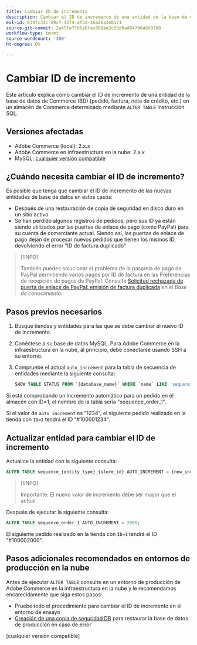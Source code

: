 ```yaml
---
title: Cambiar ID de incremento
description: Cambiar el ID de incremento de una entidad de la base de datos de Commerce.
exl-id: 039fc34c-d9cf-42f4-af5d-16a26a3e8171
source-git-commit: 2a45fe77d5a6fac089ae2c55d0ad047064dd07b0
workflow-type: tm+mt
source-wordcount: '380'
ht-degree: 0%

---
```


# Cambiar ID de incremento

Este artículo explica cómo cambiar el ID de incremento de una entidad de la base de datos de Commerce (BD) (pedido, factura, nota de crédito, etc.) en un almacén de Commerce determinado mediante `ALTER TABLE` Instrucción SQL.

## Versiones afectadas

- Adobe Commerce (local): 2.x.x
- Adobe Commerce en infraestructura en la nube: 2.x.x
- MySQL: [cualquier versión compatible](../../installation/prerequisites/database/mysql.md)

## ¿Cuándo necesita cambiar el ID de incremento?

Es posible que tenga que cambiar el ID de incremento de las nuevas entidades de base de datos en estos casos:

- Después de una restauración de copia de seguridad en disco duro en un sitio activo
- Se han perdido algunos registros de pedidos, pero sus ID ya están siendo utilizados por las puertas de enlace de pago (como PayPal) para su cuenta de comerciante actual. Siendo así, las puertas de enlace de pago dejan de procesar nuevos pedidos que tienen los mismos ID, devolviendo el error &quot;ID de factura duplicado&quot;

>[!INFO]
>
>También puedes solucionar el problema de la pasarela de pago de PayPal permitiendo varios pagos por ID de factura en las Preferencias de recepción de pagos de PayPal. Consulte [Solicitud rechazada de puerta de enlace de PayPal: emisión de factura duplicada](https://experienceleague.adobe.com/docs/commerce-knowledge-base/kb/troubleshooting/payments/paypal-gateway-rejected-request-duplicate-invoice-issue.html) en el _Base de conocimiento_.

## Pasos previos necesarios

1. Busque tiendas y entidades para las que se debe cambiar el nuevo ID de incremento.
1. Conéctese a su base de datos MySQL.
Para Adobe Commerce en la infraestructura en la nube, al principio, debe conectarse usando SSH a su entorno.
1. Compruebe el actual `auto_increment` para la tabla de secuencia de entidades mediante la siguiente consulta:

   ```sql
   SHOW TABLE STATUS FROM `{database_name}` WHERE `name` LIKE 'sequence_{entity_type}_{store_id}';
   ```

Si está comprobando un incremento automático para un pedido en el almacén con ID=1, el nombre de la tabla sería &quot;sequence_order_1&quot;.

Si el valor de `auto_increment` es &quot;1234&quot;, el siguiente pedido realizado en la tienda con `ID=1` tendrá el ID &quot;#100001234&quot;.

## Actualizar entidad para cambiar el ID de incremento

Actualice la entidad con la siguiente consulta:

```sql
ALTER TABLE sequence_{entity_type}_{store_id} AUTO_INCREMENT = {new_increment_value};
```

>[!INFO]
>
>Importante: El nuevo valor de incremento debe ser mayor que el actual.

Después de ejecutar la siguiente consulta:

```sql
ALTER TABLE sequence_order_1 AUTO_INCREMENT = 2000;
```

El siguiente pedido realizado en la tienda con `ID=1` tendrá el ID &quot;#100002000&quot;.

## Pasos adicionales recomendados en entornos de producción en la nube

Antes de ejecutar `ALTER TABLE` consulte en un entorno de producción de Adobe Commerce en la infraestructura en la nube y le recomendamos encarecidamente que siga estos pasos:

- Pruebe todo el procedimiento para cambiar el ID de incremento en el entorno de ensayo
- [Creación de una copia de seguridad DB] para restaurar la base de datos de producción en caso de error

<!-- Link Definitions -->

[PayPal gateway rejected request - duplicate invoice issue]: https://support.magento.com/hc/en-us/articles/115002457473
[Creación de una copia de seguridad DB]: https://support.magento.com/hc/en-us/articles/360003254334
[cualquier versión compatible]
